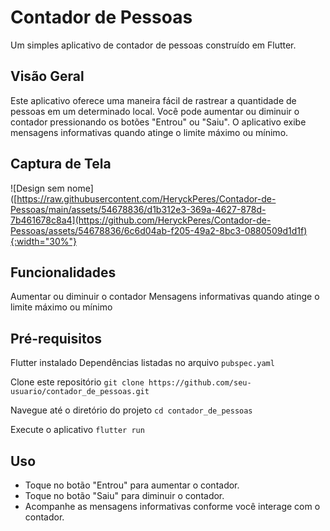 # Contador de Pessoas

Um simples aplicativo de contador de pessoas construído em Flutter.

## Visão Geral

Este aplicativo oferece uma maneira fácil de rastrear a quantidade de pessoas em um determinado local. Você pode aumentar ou diminuir o contador pressionando os botões "Entrou" ou "Saiu". O aplicativo exibe mensagens informativas quando atinge o limite máximo ou mínimo.

## Captura de Tela


![Design sem nome]([https://raw.githubusercontent.com/HeryckPeres/Contador-de-Pessoas/main/assets/54678836/d1b312e3-369a-4627-878d-7b461678c8a4](https://github.com/HeryckPeres/Contador-de-Pessoas/assets/54678836/6c6d04ab-f205-49a2-8bc3-0880509d1d1f){:width="30%"}



## Funcionalidades

Aumentar ou diminuir o contador
Mensagens informativas quando atinge o limite máximo ou mínimo

## Pré-requisitos

Flutter instalado
Dependências listadas no arquivo `pubspec.yaml`

Clone este repositório
`git clone https://github.com/seu-usuario/contador_de_pessoas.git`

Navegue até o diretório do projeto
`cd contador_de_pessoas`

Execute o aplicativo
`flutter run`

## Uso
- Toque no botão "Entrou" para aumentar o contador.
- Toque no botão "Saiu" para diminuir o contador.
- Acompanhe as mensagens informativas conforme você interage com o contador.




